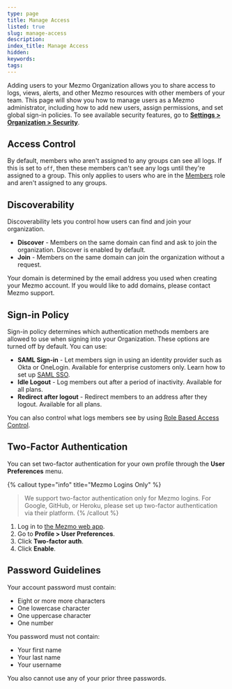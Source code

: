 ```yaml
---
type: page
title: Manage Access
listed: true
slug: manage-access
description: 
index_title: Manage Access
hidden: 
keywords: 
tags: 
---
```


Adding users to your Mezmo Organization allows you to share access to logs, views, alerts, and other Mezmo resources with other members of your team. This page will show you how to manage users as a Mezmo administrator, including how to add new users, assign permissions, and set global sign-in policies. To see available security features, go to [**Settings &gt; Organization &gt; Security**](https://app.mezmo.com/manage/team-settings).

## Access Control

By default, members who aren't assigned to any groups can see all logs. If this is set to `off`, then these members can't see any logs until they're assigned to a group. This only applies to users who are in the [Members](https://docs.mezmo.com/docs/how-to-manage-users) role and aren't assigned to any groups.

## Discoverability

Discoverability lets you control how users can find and join your organization.

- **Discover** - Members on the same domain can find and ask to join the organization. Discover is enabled by default.
- **Join** - Members on the same domain can join the organization without a request.

Your domain is determined by the email address you used when creating your Mezmo account. If you would like to add domains, please contact Mezmo support.

## Sign-in Policy

Sign-in policy determines which authentication methods members are allowed to use when signing into your Organization. These options are turned off by default. You can use:

- **SAML Sign-in** - Let members sign in using an identity provider such as Okta or OneLogin. Available for enterprise customers only. Learn how to set up [SAML SSO](https://docs.mezmo.com/docs/saml-sso#onelogin-setup).
- **Idle Logout** - Log members out after a period of inactivity. Available for all plans.
- **Redirect after logout** - Redirect members to an address after they logout. Available for all plans.

You can also control what logs members see by using [Role Based Access Control](https://docs.mezmo.com/docs/rbac).

## Two-Factor Authentication

You can set two-factor authentication for your own profile through the **User Preferences** menu.

{% callout type="info" title="Mezmo Logins Only" %}
> We support two-factor authentication only for Mezmo logins. For Google, GitHub, or Heroku, please set up two-factor authentication via their platform.
{% /callout %}

1. Log in to [the Mezmo web app](https://app.mezmo.com/).
2. Go to **Profile &gt; User Preferences**.
3. Click **Two-factor auth**.
4. Click **Enable**.

## Password Guidelines

Your account password must contain:

- Eight or more more characters
- One lowercase character
- One uppercase character
- One number

You password must not contain:

- Your first name
- Your last name
- Your username

You also cannot use any of your prior three passwords.